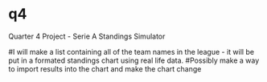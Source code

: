 # q4
Quarter 4 Project - Serie A Standings Simulator

#I will make a list containing all of the team names in the league - it will be put in a formated standings chart using real life data. 
#Possibly make a way to import results into the chart and make the chart change
